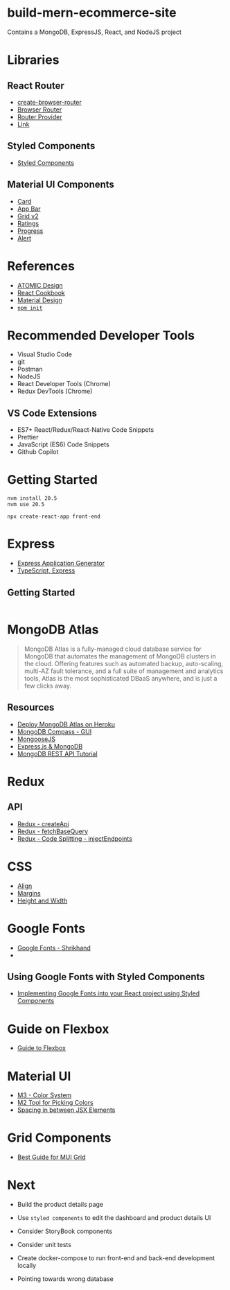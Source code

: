 # build-mern-ecommerce-site
Contains a MongoDB, ExpressJS, React, and NodeJS project

# Libraries

## React Router
- [create-browser-router](https://reactrouter.com/en/main/routers/)
- [Browser Router](https://reactrouter.com/en/main/router-components/browser-router)
- [Router Provider](https://reactrouter.com/en/main/routers/)
- [Link](https://reactrouter.com/en/main/components/link)

## Styled Components
- [Styled Components](https://styled-components.com/) 

## Material UI Components
- [Card](https://mui.com/material-ui/react-card/#primary-action)
- [App Bar](https://mui.com/material-ui/react-app-bar/)
- [Grid v2](https://mui.com/material-ui/react-grid2/)
- [Ratings](https://mui.com/material-ui/react-rating/)
- [Progress](https://mui.com/material-ui/react-progress/)
- [Alert](https://mui.com/material-ui/react-alert/)

# References
- [ATOMIC Design](https://medium.com/@janelle.wg/atomic-design-pattern-how-to-structure-your-react-application-2bb4d9ca5f97)
- [React Cookbook](https://learning.oreilly.com/library/view/react-cookbook/9781492085836/)
- [Material Design](https://m3.material.io/styles/color/dynamic-color/overview)
- [`npm init`](https://docs.npmjs.com/cli/v9/commands/npm-init)

# Recommended Developer Tools
- Visual Studio Code
- git
- Postman
- NodeJS
- React Developer Tools (Chrome)
- Redux DevTools (Chrome)

## VS Code Extensions
- ES7+ React/Redux/React-Native Code Snippets
- Prettier
- JavaScript (ES6) Code Snippets
- Github Copilot

# Getting Started
```
nvm install 20.5
nvm use 20.5
```

```
npx create-react-app front-end
```

# Express
- [Express Application Generator](https://expressjs.com/en/starter/generator.html)
- [TypeScript, Express](https://www.pullrequest.com/blog/intro-to-using-typescript-in-a-nodejs-express-project/)

## Getting Started
```

```

# MongoDB Atlas
> MongoDB Atlas is a fully-managed cloud database service for MongoDB that automates the management of MongoDB clusters in the cloud. Offering features such as automated backup, auto-scaling, multi-AZ fault tolerance, and a full suite of management and analytics tools, Atlas is the most sophisticated DBaaS anywhere, and is just a few clicks away.

## Resources
- [Deploy MongoDB Atlas on Heroku](https://www.mongodb.com/developer/products/atlas/use-atlas-on-heroku/)
- [MongoDB Compass - GUI](https://www.mongodb.com/products/compass)
- [MongooseJS](https://mongoosejs.com/)
- [Express.js & MongoDB](https://heynode.com/tutorial/process-user-login-form-expressjs/#:~:text=One%20way%20to%20accept%20user,server%20application%20to%20parse%20it.)
- [MongoDB REST API Tutorial](https://www.mongodb.com/languages/express-mongodb-rest-api-tutorial)

# Redux

## API
- [Redux - createApi](https://redux-toolkit.js.org/rtk-query/api/createApi)
- [Redux - fetchBaseQuery](https://redux-toolkit.js.org/rtk-query/api/fetchBaseQuery)
- [Redux - Code Splitting - injectEndpoints](https://redux-toolkit.js.org/rtk-query/usage/code-splitting)

# CSS
- [Align](https://www.w3schools.com/css/css_align.asp)
- [Margins](https://www.w3schools.com/css/css_margin.asp)
- [Height and Width](w3schools.com/css/css_dimension.asp)

# Google Fonts
- [Google Fonts - Shrikhand](https://fonts.google.com/specimen/Shrikhand/tester?query=shrik)
- []()

## Using Google Fonts with Styled Components
- [Implementing Google Fonts into your React project using Styled Components](https://medium.com/@zmommaerts/implementing-google-fonts-into-your-react-project-using-styled-components-25e7b80de02d)

# Guide on Flexbox
- [Guide to Flexbox](https://css-tricks.com/snippets/css/a-guide-to-flexbox/)

# Material UI
- [M3 - Color System](https://m3.material.io/styles/color/the-color-system/custom-colors)
- [M2 Tool for Picking Colors](https://m2.material.io/design/color/the-color-system.html#tools-for-picking-colors)
- [Spacing in between JSX Elements](https://bobbyhadz.com/blog/react-jsx-add-whitespace-between-elements)

# Grid Components
- [Best Guide for MUI Grid](https://www.copycat.dev/blog/material-ui-grid/)

# Next
- Build the product details page
- Use `styled components` to edit the dashboard and product details UI
- Consider StoryBook components
- Consider unit tests
- Create docker-compose to run front-end and back-end development locally

- Pointing towards wrong database
